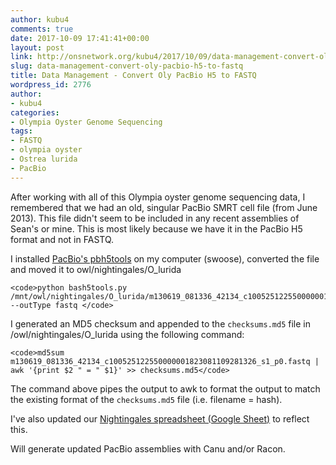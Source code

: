 ```yaml
---
author: kubu4
comments: true
date: 2017-10-09 17:41:41+00:00
layout: post
link: http://onsnetwork.org/kubu4/2017/10/09/data-management-convert-oly-pacbio-h5-to-fastq/
slug: data-management-convert-oly-pacbio-h5-to-fastq
title: Data Management - Convert Oly PacBio H5 to FASTQ
wordpress_id: 2776
author:
- kubu4
categories:
- Olympia Oyster Genome Sequencing
tags:
- FASTQ
- olympia oyster
- Ostrea lurida
- PacBio
---
```


After working with all of this Olympia oyster genome sequencing data, I remembered that we had an old, singular PacBio SMRT cell file (from June 2013). This file didn't seem to be included in any recent assemblies of Sean's or mine. This is most likely because we have it in the PacBio H5 format and not in FASTQ.

I installed [PacBio's pbh5tools](https://github.com/PacificBiosciences/pbh5tools) on my computer (swoose), converted the file and moved it to owl/nightingales/O_lurida


    
    <code>python bash5tools.py /mnt/owl/nightingales/O_lurida/m130619_081336_42134_c100525122550000001823081109281326_s1_p0.bas.h5 --outType fastq </code>



I generated an MD5 checksum and appended to the `checksums.md5` file in /owl/nightingales/O_lurida using the following command:


    
    <code>md5sum m130619_081336_42134_c100525122550000001823081109281326_s1_p0.fastq | awk '{print $2 " = " $1}' >> checksums.md5</code>



The command above pipes the output to awk to format the output to match the existing format of the `checksums.md5` file (i.e. filename = hash).

I've also updated our [Nightingales spreadsheet (Google Sheet)](https://docs.google.com/spreadsheets/d/1_XqIOPVHSBVGscnjzDSWUeRL7HUHXfaHxVzec-I-8Xk/edit?usp=sharing) to reflect this.

Will generate updated PacBio assemblies with Canu and/or Racon.
